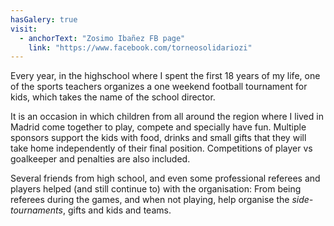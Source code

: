 ```yaml
---
hasGalery: true
visit:
  - anchorText: "Zosimo Ibañez FB page"
    link: "https://www.facebook.com/torneosolidariozi"
---
```


Every year, in the highschool where I spent the first 18 years of my life, one of the sports teachers
organizes a one weekend football tournament for kids, which takes the name of the school director. 

It is an occasion in which children from all around the region where I lived in Madrid come together to play, compete 
and specially have fun. Multiple sponsors support the kids with food, drinks and small gifts that they will take home
independently of their final position. Competitions of player vs goalkeeper and penalties are also included. 

Several friends from high school, and even some professional referees and players helped (and still continue to) with the 
organisation: From being referees during the games, and when not playing, help organise the _side-tournaments_,
gifts and kids and teams. 

